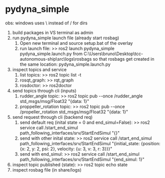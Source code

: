 # pydyna_simple

obs: windows uses \ instead of / for dirs

1. build packages in VS terminal as admin
2. run pydyna_simple launch file (already start rosbag)
    1. Open new terminal and source setup.bat of the overlay
    2. run launch file: >> ros2 launch pydyna_simple pydyna_simple.launch.py 
    from C:\Users\bruno\Desktop\tcc-autonomous-ship\src\logs\rosbags
    so that rosbags get created in the same location: pydyna_simple.launch.py
1. inspect topics and service
    1. list topics: >> ros2 topic list -t
    2. rosqt_graph: >> rqt_graph
    3. rosdoctor: >> ros2doctor
2. send topics through cli (inputs)
    1. rudder_angle topic: >> ros2 topic pub --once /rudder_angle std_msgs/msg/Float32 "{data: 1}"
    2. proppeller_rotation topic: >> ros2 topic pub --once /propeller_rotation std_msgs/msg/Float32 "{data: 1}"
3. send request through cli (backend req)
    1. send default req (inital state = 0 and end_simul=False): >> ros2 service call /start_end_simul path_following_interfaces/srv/StartEndSimul "{}"
    2. send with other inital state: >> ros2 service call /start_end_simul path_following_interfaces/srv/StartEndSimul "{initial_state: {position: {x: 2, y: 2, psi: 2}, velocity: {u: 3, v: 3, r: 3}}}"
    3. send with end_simul: >> ros2 service call /start_end_simul path_following_interfaces/srv/StartEndSimul "{end_simul: 1}"
4. inspect topic published (state): >> ros2 topic echo state
5. inspect rosbag file (in share/logs)
